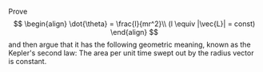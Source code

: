 Prove 
$$
\begin{align}
	\dot{\theta} = \frac{l}{mr^2}\\
	(l \equiv |\vec{L}| = const)
\end{align}
$$ 
and then argue that it has the following geometric meaning, known as the Kepler's second law: The area per unit time swept out by the radius vector is constant.
